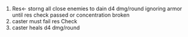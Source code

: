 1. Res<- storng all close enemies to dain d4 dmg/round ignoring armor until res check passed or concentration broken
2. caster must fail res Check
3. caster heals d4 dmg/round


